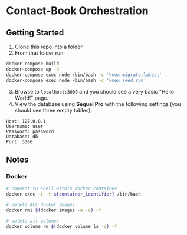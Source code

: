 # Contact-Book Orchestration

## Getting Started

1. Clone this repo into a folder
2. From that folder run: 
```sh
docker-compose build
docker-compose up -d
docker-compose exec node /bin/bash -c 'knex migrate:latest'
docker-compose exec node /bin/bash -c 'knex seed:run'
```
3. Browse to `localhost:3000` and you should see a very basic "Hello World!" page.
4. View the database using **Sequel Pro** with the following settings (you should see three empty tables):
```
Host: 127.0.0.1
Username: user
Password: password
Database: db
Port: 3306
```

## Notes

### Docker

```sh
# connect to shell within docker container
docker exec -i -t ${container_identifier} /bin/bash

# delete ALL docker images
docker rmi $(docker images -a -q) -f

# delete all volumes
docker volume rm $(docker volume ls -q) -f
```
